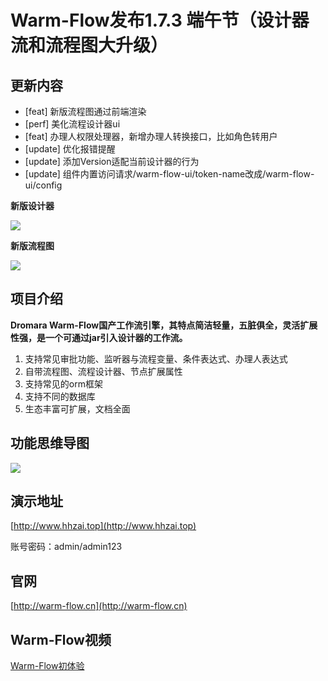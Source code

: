 # Warm-Flow发布1.7.3 端午节（设计器流和流程图大升级）

## 更新内容
- [feat] 新版流程图通过前端渲染
- [perf] 美化流程设计器ui
- [feat] 办理人权限处理器，新增办理人转换接口，比如角色转用户
- [update] 优化报错提醒
- [update] 添加Version适配当前设计器的行为
- [update] 组件内置访问请求/warm-flow-ui/token-name改成/warm-flow-ui/config

**新版设计器**

<div><img src="https://foruda.gitee.com/images/1748403509517895872/bc6ad024_2218307.png"/></div>

**新版流程图**

<div><img src="https://foruda.gitee.com/images/1748403548442031928/c21be29d_2218307.png"/></div>

## 项目介绍

**Dromara Warm-Flow国产工作流引擎，其特点简洁轻量，五脏俱全，灵活扩展性强，是一个可通过jar引入设计器的工作流。**

1. 支持常见审批功能、监听器与流程变量、条件表达式、办理人表达式
1. 自带流程图、流程设计器、节点扩展属性
1. 支持常见的orm框架
1. 支持不同的数据库
1. 生态丰富可扩展，文档全面

## 功能思维导图
<div><img src="https://foruda.gitee.com/images/1745805541036693091/682d12a0_2218307.png"/></div>


## 演示地址
[http://www.hhzai.top](http://www.hhzai.top)


账号密码：admin/admin123


## 官网
[http://warm-flow.cn](http://warm-flow.cn)


## Warm-Flow视频
[Warm-Flow初体验](https://www.bilibili.com/video/BV1AWRGYEEVr/?spm_id_from=333.1387.0.0&vd_source=1be886ace16159801f6ed0106df215d9)


